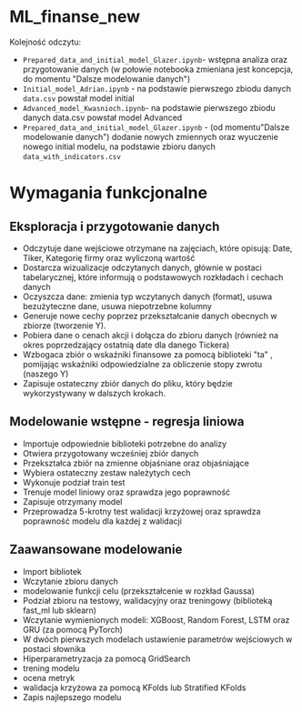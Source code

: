 # ML_finanse_new

Kolejność odczytu:
* `Prepared_data_and_initial_model_Glazer.ipynb`- wstępna analiza oraz przygotowanie danych (w połowie notebooka zmieniana jest koncepcja, do momentu "Dalsze modelowanie danych") 
* `Initial_model_Adrian.ipynb` - na podstawie pierwszego zbiodu danych `data.csv` powstał model initial
* `Advanced_model_Kwasnioch.ipynb`- na podstawie pierwszego zbiodu danych data.csv powstał model Advanced
* `Prepared_data_and_initial_model_Glazer.ipynb` - (od momentu"Dalsze modelowanie danych") dodanie nowych zmiennych oraz wyuczenie nowego initial modelu, na podstawie zbioru danych `data_with_indicators.csv`

# Wymagania funkcjonalne

## Eksploracja i przygotowanie danych 
- Odczytuje dane wejściowe otrzymane na zajęciach, które opisują: Date, Tiker, Kategorię firmy oraz wyliczoną wartość
- Dostarcza wizualizacje odczytanych danych, głównie w postaci tabelarycznej, które informują o podstawowych rozkładach i cechach danych
- Oczyszcza dane: zmienia typ wczytanych danych (format), usuwa bezużyteczne dane, usuwa niepotrzebne kolumny
- Generuje nowe cechy poprzez przekształcanie danych obecnych w zbiorze (tworzenie Y).
- Pobiera dane o cenach akcji i dołącza do zbioru danych (również na okres poprzedzający ostatnią date dla danego Tickera)
- Wzbogaca zbiór o wskaźniki finansowe za pomocą biblioteki "ta"
, pomijając wskaźniki odpowiedzialne za obliczenie stopy zwrotu (naszego Y) 
- Zapisuje ostateczny zbiór danych do pliku, który będzie wykorzystywany w dalszych krokach.

## Modelowanie wstępne - regresja liniowa
- Importuje odpowiednie biblioteki potrzebne do analizy
- Otwiera przygotowany wcześniej zbiór danych
- Przekształca zbiór na zmienne objaśniane oraz objaśniające 
- Wybiera ostateczny zestaw należytych cech 
- Wykonuje podział train test 
- Trenuje model liniowy oraz sprawdza jego poprawność
- Zapisuje otrzymany model 
- Przeprowadza 5-krotny test walidacji krzyżowej oraz sprawdza poprawność modelu dla każdej z walidacji

## Zaawansowane modelowanie
- Import bibliotek
- Wczytanie zbioru danych
- modelowanie funkcji celu (przekształcenie w rozkład Gaussa)
- Podział zbioru na testowy, walidacyjny oraz treningowy (biblioteką fast_ml lub sklearn)
- Wczytanie wymienionych modeli: XGBoost, Random Forest, LSTM oraz GRU (za pomocą PyTorch)
- W dwóch pierwszych modelach ustawienie parametrów wejściowych w postaci słownika
- Hiperparametryzacja za pomocą GridSearch
- trening modelu
- ocena metryk
- walidacja krzyżowa za pomocą KFolds lub Stratified KFolds
- Zapis najlepszego modelu






